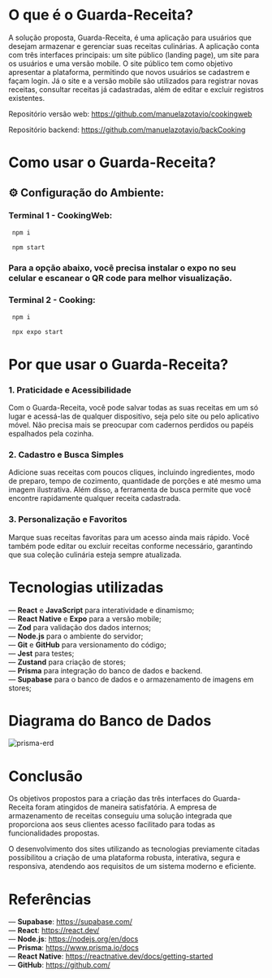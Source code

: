 # O que é o Guarda-Receita?

A solução proposta, Guarda-Receita, é uma aplicação para usuários que desejam armazenar e gerenciar suas receitas culinárias. A aplicação conta com três interfaces principais: um site público (landing page), um site para os usuários e uma versão mobile. O site público tem como objetivo apresentar a plataforma, permitindo que novos usuários se cadastrem e façam login. Já o site e a versão mobile são utilizados para registrar novas receitas, consultar receitas já cadastradas, além de editar e excluir registros existentes.

Repositório versão web: https://github.com/manuelazotavio/cookingweb

Repositório backend: https://github.com/manuelazotavio/backCooking

# Como usar o Guarda-Receita?

## ⚙ Configuração do Ambiente:

### Terminal 1 - CookingWeb:
```bash
 npm i 
```
```bash
 npm start
```

### Para a opção abaixo, você precisa instalar o expo no seu celular e escanear o QR code para melhor visualização.

### Terminal 2 - Cooking:
```bash
 npm i
```
```bash
 npx expo start
```

# Por que usar o Guarda-Receita?

### 1. Praticidade e Acessibilidade
Com o Guarda-Receita, você pode salvar todas as suas receitas em um só lugar e acessá-las de qualquer dispositivo, seja pelo site ou pelo aplicativo móvel. Não precisa mais se preocupar com cadernos perdidos ou papéis espalhados pela cozinha.

### 2. Cadastro e Busca Simples
Adicione suas receitas com poucos cliques, incluindo ingredientes, modo de preparo, tempo de cozimento, quantidade de porções e até mesmo uma imagem ilustrativa. Além disso, a ferramenta de busca permite que você encontre rapidamente qualquer receita cadastrada.

### 3. Personalização e Favoritos
Marque suas receitas favoritas para um acesso ainda mais rápido. Você também pode editar ou excluir receitas conforme necessário, garantindo que sua coleção culinária esteja sempre atualizada.

# Tecnologias utilizadas
— **React** e **JavaScript** para interatividade e dinamismo;  
— **React Native** e **Expo** para a versão mobile;  
— **Zod** para validação dos dados internos;   
— **Node.js** para o ambiente do servidor;  
— **Git** e **GitHub** para versionamento do código;  
— **Jest** para testes;  
— **Zustand** para criação de stores;  
— **Prisma** para integração do banco de dados e backend.  
— **Supabase** para o banco de dados e o armazenamento de imagens em stores;  

# Diagrama do Banco de Dados

![prisma-erd](https://github.com/user-attachments/assets/61227c98-3c47-46f6-9201-008688d5c457)

# Conclusão  
Os objetivos propostos para a criação das três interfaces do Guarda-Receita foram atingidos de maneira satisfatória. A empresa de armazenamento de receitas conseguiu uma solução integrada que proporciona aos seus clientes acesso facilitado para todas as funcionalidades propostas.  

O desenvolvimento dos sites utilizando as tecnologias previamente citadas possibilitou a criação de uma plataforma robusta, interativa, segura e responsiva, atendendo aos requisitos de um sistema moderno e eficiente.

# Referências
— **Supabase**: https://supabase.com/  
— **React**: https://react.dev/  
— **Node.js**: https://nodejs.org/en/docs  
— **Prisma**: https://www.prisma.io/docs  
— **React Native**: https://reactnative.dev/docs/getting-started  
— **GitHub**: https://github.com/  

